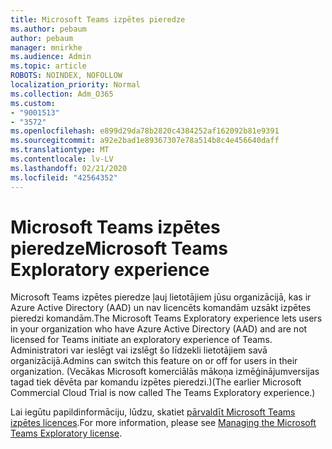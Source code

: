 ```yaml
---
title: Microsoft Teams izpētes pieredze
ms.author: pebaum
author: pebaum
manager: mnirkhe
ms.audience: Admin
ms.topic: article
ROBOTS: NOINDEX, NOFOLLOW
localization_priority: Normal
ms.collection: Adm_O365
ms.custom:
- "9001513"
- "3572"
ms.openlocfilehash: e899d29da78b2820c4384252af162092b81e9391
ms.sourcegitcommit: a92e2bad1e89367307e78a514b8c4e456640daff
ms.translationtype: MT
ms.contentlocale: lv-LV
ms.lasthandoff: 02/21/2020
ms.locfileid: "42564352"
---
```

# <a name="microsoft-teams-exploratory-experience"></a><span data-ttu-id="391d2-102">Microsoft Teams izpētes pieredze</span><span class="sxs-lookup"><span data-stu-id="391d2-102">Microsoft Teams Exploratory experience</span></span>

<span data-ttu-id="391d2-103">Microsoft Teams izpētes pieredze ļauj lietotājiem jūsu organizācijā, kas ir Azure Active Directory (AAD) un nav licencēts komandām uzsākt izpētes pieredzi komandām.</span><span class="sxs-lookup"><span data-stu-id="391d2-103">The Microsoft Teams Exploratory experience lets users in your organization who have Azure Active Directory (AAD) and are not licensed for Teams initiate an exploratory experience of Teams.</span></span> <span data-ttu-id="391d2-104">Administratori var ieslēgt vai izslēgt šo līdzekli lietotājiem savā organizācijā.</span><span class="sxs-lookup"><span data-stu-id="391d2-104">Admins can switch this feature on or off for users in their organization.</span></span> <span data-ttu-id="391d2-105">(Vecākas Microsoft komerciālās mākoņa izmēģinājumversijas tagad tiek dēvēta par komandu izpētes pieredzi.)</span><span class="sxs-lookup"><span data-stu-id="391d2-105">(The earlier Microsoft Commercial Cloud Trial is now called The Teams Exploratory experience.)</span></span>

<span data-ttu-id="391d2-106">Lai iegūtu papildinformāciju, lūdzu, skatiet [pārvaldīt Microsoft Teams izpētes licences](https://docs.microsoft.com/microsoftteams/teams-exploratory/).</span><span class="sxs-lookup"><span data-stu-id="391d2-106">For more information, please see [Managing the Microsoft Teams Exploratory license](https://docs.microsoft.com/microsoftteams/teams-exploratory/).</span></span>
